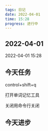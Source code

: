 ```yaml
---
tags: 日记
date: 2022-04-01
time: 15:28
progress: 进行中
---
```

## 2022-04-01

2022-04-01 15:28

## 今天任务
control+shift+q

打开单词记忆工具

关闭用命令行关闭
## 今天进步
